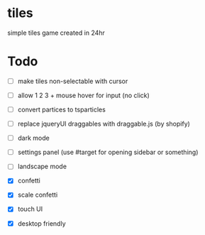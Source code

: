 # tiles
simple tiles game created in 24hr

# Todo
- [ ] make tiles non-selectable with cursor
- [ ] allow 1 2 3 + mouse hover for input (no click)
- [ ] convert partices to tsparticles
- [ ] replace jqueryUI draggables with draggable.js (by shopify)
- [ ] dark mode
- [ ] settings panel (use #target for opening sidebar or something)
- [ ] landscape mode

- [x] confetti
- [x] scale confetti
- [x] touch UI
- [x] desktop friendly
